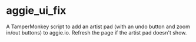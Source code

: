 # aggie_ui_fix
A TamperMonkey script to add an artist pad (with an undo button and zoom in/out buttons) to aggie.io.
Refresh the page if the artist pad doesn't show.
